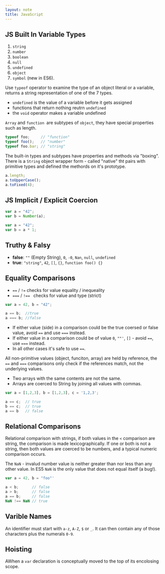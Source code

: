 ```yaml
---
layout: note
title: JavaScript
---
```


## JS Built In Variable Types
1. `string`
2. `number`
3. `boolean`
4. `null`
5. `undefined`
6. `object`
7. `symbol` (new in ES6).

Use `typeof` operator to examine the type of an object literal or a variable, returns a string representation of one of the 7 types.

- `undefined` is the value of a variable before it gets assigned
- functions that return nothing reutrn `undefined`
- the `void` operator makes a variable undefined

`Array` and `function `are subtypes of `object`, they have special properties such as length.

```javascript
typeof foo;     // "function"
typeof foo();   // "number"
typeof foo.bar; // "string"
```

The built-in types and subtypes have properties and methods via "boxing". There is a `String` object wrapper form - called "native" tht pairs with primitive types and defined the methords on it's prototype.

```javascript
a.length;
a.toUpperCase();
a.toFixed(4);
```


## JS Implicit / Explicit Coercion

```javascript
var a = "42";
var b = Number(a);
```

```javascript
var a = "42";
var b = a * 1;
```


## Truthy & Falsy
- **false**: `""` (Empty String), `0`, `-0`, `Nan`, `null`, `undefined`
- **true**: `"string"`, `42`, `[]`, `{}`, `function foo() {}`


## Equality Comparisons
- `==` / `!=` checks for value equality / inequeality
- `===` / `!== ` checks for value and type (strict)

```javascript
var a = 42, b = "42";

a == b;  //true
a === b; //false
```

- If either value (side) in a comparison could be the true coersed or false value, avoid `==` and use `===` instead. 
- If either value in a comparison could be of value `0`, `""'`, `[]` - avoid `==`, use `===` instead.
- In all other cases it's safe to use `==`. 

All non-primitive values (object, funciton, array) are held by reference, the `==` and `===` comparisons only check if the references match, not the underlying values.

- Two arrays with the same contents are not the same.
- Arrays are coerced to String by joining all values with commas.

```javascript
var a = [1,2,3], b = [1,2,3], c = '1,2,3';

a == c;  // true
b == c;  // true
a == b   // false
```


## Relational Comparisons
Relational comparison with strings, if both values in the `<` comparison are string, the comparison is made lexicographically. If one or both is not a string, then both values are coerced to be numbers, and a typical numeric comparison occurs.

The `NaN` - invalud number value is neither greater than nor less than any other value. In ES5 `NaN` is the only value that does not equal itself (a bug!). 

```javascript
var a = 42, b = "foo"'

a < b;      // false
a > b;      // false
a == b;     // false
NaN !== NaN // true
```


## Varible Names
An identifier must start with `a-z`, `A-Z`, `$` or `_`. It can then contain any of those characters plus the numerals `0-9`.


## Hoisting
AWhen a `var` declaration is conceptually moved to the top of its encolosing scope.
